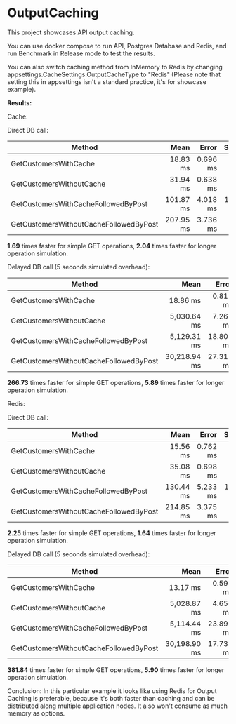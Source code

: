 
# OutputCaching

This project showcases API output caching.

You can use docker compose to run API, Postgres Database and Redis, and run Benchmark in Release mode to test the results.

You can also switch caching method from InMemory to Redis by changing appsettings.CacheSettings.OutputCacheType to "Redis" (Please note that setting this in appsettings isn't a standard practice, it's for showcase example).

**Results:**

 Cache:

Direct DB call:

| Method                                 | Mean      | Error    | StdDev    |
|--------------------------------------- |----------:|---------:|----------:|
| GetCustomersWithCache                  |  18.83 ms | 0.696 ms |  2.042 ms |
| GetCustomersWithoutCache               |  31.94 ms | 0.638 ms |  1.304 ms |
| GetCustomersWithCacheFollowedByPost    | 101.87 ms | 4.018 ms | 11.784 ms |
| GetCustomersWithoutCacheFollowedByPost | 207.95 ms | 3.736 ms |  6.444 ms |

**1.69** times faster for simple GET operations, **2.04** times faster for longer operation simulation.

Delayed DB call (5 seconds simulated overhead):

| Method                                 | Mean         | Error     | StdDev    |
|--------------------------------------- |-------------:|----------:|----------:|
| GetCustomersWithCache                  |     18.86 ms |  0.817 ms |  2.382 ms |
| GetCustomersWithoutCache               |  5,030.64 ms |  7.268 ms |  6.798 ms |
| GetCustomersWithCacheFollowedByPost    |  5,129.31 ms | 18.809 ms | 16.674 ms |
| GetCustomersWithoutCacheFollowedByPost | 30,218.94 ms | 27.318 ms | 22.812 ms |

**266.73** times faster for simple GET operations, **5.89** times faster for longer operation simulation.


Redis:

Direct DB call:

| Method                                 | Mean      | Error    | StdDev    |
|--------------------------------------- |----------:|---------:|----------:|
| GetCustomersWithCache                  |  15.56 ms | 0.762 ms |  2.248 ms |
| GetCustomersWithoutCache               |  35.08 ms | 0.698 ms |  0.908 ms |
| GetCustomersWithCacheFollowedByPost    | 130.44 ms | 5.233 ms | 15.430 ms |
| GetCustomersWithoutCacheFollowedByPost | 214.85 ms | 3.375 ms |  2.992 ms |

**2.25** times faster for simple GET operations, **1.64** times faster for longer operation simulation.

Delayed DB call (5 seconds simulated overhead):

| Method                                 | Mean         | Error     | StdDev    |
|--------------------------------------- |-------------:|----------:|----------:|
| GetCustomersWithCache                  |     13.17 ms |  0.596 ms |  1.749 ms |
| GetCustomersWithoutCache               |  5,028.87 ms |  4.650 ms |  4.122 ms |
| GetCustomersWithCacheFollowedByPost    |  5,114.44 ms | 23.890 ms | 21.178 ms |
| GetCustomersWithoutCacheFollowedByPost | 30,198.90 ms | 17.732 ms | 15.719 ms |

**381.84** times faster for simple GET operations, **5.90** times faster for longer operation simulation.

Conclusion: In this particular example it looks like using Redis for Output Caching is preferable, because it's both faster than  caching and can be distributed along multiple application nodes. It also won't consume as much memory as  options.
